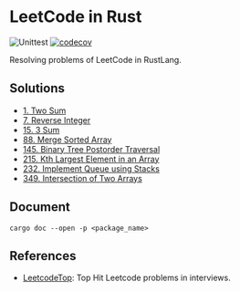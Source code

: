 # LeetCode in Rust

![Unittest](https://github.com/jtr109/leetcode-in-rust/workflows/Unittest/badge.svg)
[![codecov](https://codecov.io/gh/jtr109/leetcode-in-rust/branch/master/graph/badge.svg)](https://codecov.io/gh/jtr109/leetcode-in-rust)

Resolving problems of LeetCode in RustLang.

## Solutions

* [1. Two Sum](./two_sum/src/lib.rs)
* [7. Reverse Integer](./reverse_integer/src/lib.rs)
* [15. 3 Sum](./three_sum/src/lib.rs)
* [88. Merge Sorted Array](./merge_sorted_array/src/lib.rs)
* [145. Binary Tree Postorder Traversal](./binary_tree_postorder_traversal/src/lib.rs)
* [215. Kth Largest Element in an Array](./kth_largest/src/lib.rs)
* [232. Implement Queue using Stacks](./implement_queue_using_stacks/src/lib.rs)
* [349. Intersection of Two Arrays](./intersection_of_two_arrays/src/lib.rs)

## Document

```shell
cargo doc --open -p <package_name>
```

## References

* [LeetcodeTop](https://github.com/afatcoder/LeetcodeTop): Top Hit Leetcode problems in interviews.
